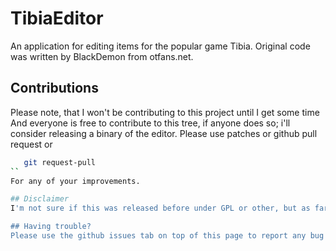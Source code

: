 TibiaEditor
===========

An application for editing items for the popular game Tibia.
Original code was written by BlackDemon from otfans.net.

## Contributions

Please note, that I won't be contributing to this project until I get some time
And everyone is free to contribute to this tree, if anyone does so; i'll consider releasing a binary of the editor.
Please use patches or github pull request or
```sh
   git request-pull
``
For any of your improvements.

## Disclaimer
I'm not sure if this was released before under GPL or other, but as far as I can tell it was just public domain.

## Having trouble?
Please use the github issues tab on top of this page to report any bug you encounter.


